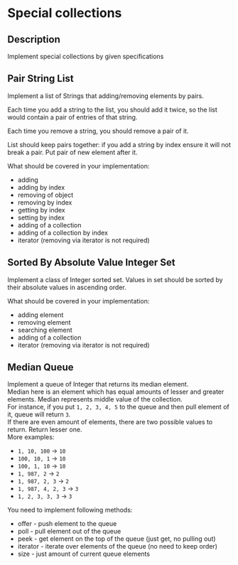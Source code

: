 # Special collections

## Description
Implement special collections by given specifications

## Pair String List
Implement a list of Strings that adding/removing elements by pairs.

Each time you add a string to the list, you should add it twice,
so the list would contain a pair of entries of that string.

Each time you remove a string, you should remove a pair of it.

List should keep pairs together: if you add a string by index ensure it will not break a pair.
Put pair of new element after it.

What should be covered in your implementation:
- adding
- adding by index
- removing of object
- removing by index
- getting by index
- setting by index
- adding of a collection
- adding of a collection by index
- iterator (removing via iterator is not required)

## Sorted By Absolute Value Integer Set
Implement a class of Integer sorted set.
Values in set should be sorted by their absolute values in ascending order.

What should be covered in your implementation:
- adding element
- removing element
- searching element
- adding of a collection
- iterator (removing via iterator is not required)

## Median Queue
Implement a queue of Integer that returns its median element.\
Median here is an element which has equal amounts of lesser and greater elements. Median represents middle value of the collection.    
For instance, if you put `1, 2, 3, 4, 5` to the queue and then pull element of it, queue will return `3`.\
If there are even amount of elements, there are two possible values to return. Return lesser one.\
More examples:
- `1, 10, 100` &rightarrow; `10`
- `100, 10, 1` &rightarrow; `10`
- `100, 1, 10` &rightarrow; `10`
- `1, 987, 2` &rightarrow; `2`
- `1, 987, 2, 3` &rightarrow; `2`
- `1, 987, 4, 2, 3` &rightarrow; `3`
- `1, 2, 3, 3, 3` &rightarrow; `3`

You need to implement following methods:
- offer - push element to the queue
- poll - pull element out of the queue 
- peek - get element on the top of the queue (just get, no pulling out)
- iterator - iterate over elements of the queue (no need to keep order)
- size - just amount of current queue elements
